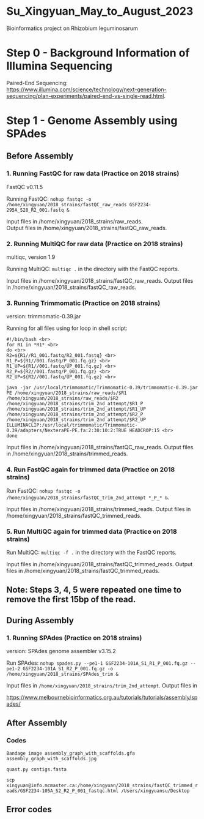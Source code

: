 # Su_Xingyuan_May_to_August_2023
Bioinformatics project on Rhizobium leguminosarum 

# Step 0 - Background Information of Illumina Sequencing
Paired-End Sequencing: https://www.illumina.com/science/technology/next-generation-sequencing/plan-experiments/paired-end-vs-single-read.html.

# Step 1 - Genome Assembly using SPAdes <br>

## Before Assembly
### 1. Running FastQC for raw data (Practice on 2018 strains)
FastQC v0.11.5

Running FastQC: ``nohup fastqc -o /home/xingyuan/2018_strains/fastQC_raw_reads GSF2234-295A_S28_R2_001.fastq &`` 

Input files in /home/xingyuan/2018_strains/raw_reads. <br>
Output files in /home/xingyuan/2018_strains/fastQC_raw_reads.

### 2. Running MultiQC for raw data (Practice on 2018 strains) 
multiqc, version 1.9

Running MultiQC: ``multiqc .`` in the directory with the FastQC reports. 

Input files in /home/xingyuan/2018_strains/fastQC_raw_reads.
Output files in /home/xingyuan/2018_strains/fastQC_raw_reads.

### 3. Running Trimmomatic (Practice on 2018 strains)
version: trimmomatic-0.39.jar

Running for all files using for loop in shell script: <br>
```
#!/bin/bash <br>
for R1 in *R1* <br>
do <br>
R2=${R1//R1_001.fastq/R2_001.fastq} <br>
R1_P=${R1//001.fastq/P_001.fq.gz} <br>
R1_UP=${R1//001.fastq/UP_001.fq.gz} <br>
R2_P=${R2//001.fastq/P_001.fq.gz} <br>
R2_UP=${R2//001.fastq/UP_001.fq.gz} <br>

java -jar /usr/local/trimmomatic/Trimmomatic-0.39/trimmomatic-0.39.jar PE /home/xingyuan/2018_strains/raw_reads/$R1 /home/xingyuan/2018_strains/raw_reads/$R2 /home/xingyuan/2018_strains/trim_2nd_attempt/$R1_P /home/xingyuan/2018_strains/trim_2nd_attempt/$R1_UP /home/xingyuan/2018_strains/trim_2nd_attempt/$R2_P /home/xingyuan/2018_strains/trim_2nd_attempt/$R2_UP ILLUMINACLIP:/usr/local/trimmomatic/Trimmomatic-0.39/adapters/NexteraPE-PE.fa:2:30:10:2:TRUE HEADCROP:15 <br>
done
```

Input files in /home/xingyuan/2018_strains/fastQC_raw_reads.
Output files in /home/xingyuan/2018_strains/trimmed_reads.

### 4. Run FastQC again for trimmed data (Practice on 2018 strains)
Run FastQC: ``nohup fastqc -o /home/xingyuan/2018_strains/fastQC_trim_2nd_attempt *_P_* &``. 

Input files in /home/xingyuan/2018_strains/trimmed_reads.
Output files in /home/xingyuan/2018_strains/fastQC_trimmed_reads.

### 5. Run MultiQC again for trimmed data (Practice on 2018 strains)
Run MultiQC: ``multiqc -f .`` in the directory with the FastQC reports.

Input files in /home/xingyuan/2018_strains/fastQC_trimmed_reads.
Output files in /home/xingyuan/2018_strains/fastQC_trimmed_reads.

## Note: Steps 3, 4, 5 were repeated one time to remove the first 15bp of the read.

## During Assembly 
### 1. Running SPAdes (Practice on 2018 strains)
version: SPAdes genome assembler v3.15.2

Run SPAdes: ``nohup spades.py --pe1-1 GSF2234-101A_S1_R1_P_001.fq.gz --pe1-2 GSF2234-101A_S1_R2_P_001.fq.gz -o /home/xingyuan/2018_strains/SPAdes_trim &``

Input files in ``/home/xingyuan/2018_strains/trim_2nd_attempt``. 
Output files in 

https://www.melbournebioinformatics.org.au/tutorials/tutorials/assembly/spades/

## After Assembly 


### Codes

``Bandage image assembly_graph_with_scaffolds.gfa assembly_graph_with_scaffolds.jpg``

``quast.py contigs.fasta``

``scp xingyuan@info.mcmaster.ca:/home/xingyuan/2018_strains/fastQC_trimmed_reads/GSF2234-105A_S2_R2_P_001_fastqc.html /Users/xingyuansu/Desktop``

## Error codes 


